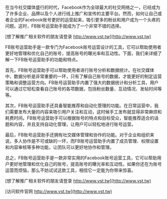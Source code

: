 在当今社交媒体盛行的时代，Facebook作为全球最大的社交网络之一，已经成为了许多企业、品牌以及个人进行线上推广和宣传的主要平台。然而，如何让自己或者企业的Facebook账号更好的运营起来，吸引更多的粉丝和用户成为一个头疼的问题。这时，FB账号运营助手就成为了一个非常不错的选择。

[想了解推广相关软件的朋友请登录 http://www.vst.tw](http://www.vst.tw)

FB账号运营助手是一款专门为Facebook账号运营设计的工具，它可以帮助使用者更好地管理和优化自己的账号，提高账号的曝光率和互动性。下面，我们来详细了解一下FB账号运营助手的功能和特点。

首先，FB账号运营助手可以帮助使用者进行账号分析和数据统计。在社交媒体中，数据分析是非常重要的一环，只有了解自己账号的数据，才能更好的制定运营策略和调整运营方向。FB账号运营助手内置了强大的数据统计和分析工具，用户可以通过它轻松查看自己账号的各项数据，包括粉丝数量、互动情况、发帖时间等等。

其次，FB账号运营助手还具备智能推荐和自动化管理的功能。在日常运营中，我们需要发布大量的内容来吸引用户关注和互动，这时候手工发布就显得非常麻烦和耗费时间。FB账号运营助手可以根据账号的特点和目标受众，智能推荐适合的话题和内容，并且支持自动化管理，让用户可以轻松地进行账号运营。

最后，FB账号运营助手还拥有社交媒体管理和协作的功能。对于企业和组织来说，多人协作是不可或缺的一环，而FB账号运营助手内置了成员管理、权限设置和内容审核等多种功能，让团队可以更好地协作和管理。

总之，FB账号运营助手是一款非常实用的Facebook账号运营工具，它可以帮助用户更好地管理和优化自己的账号，提高账号的曝光率和互动性。如果你还在为账号运营而烦恼，那么不妨试试这款工具，相信它一定能为你带来惊喜。

[想了解推广相关软件的朋友请登录 http://www.vst.tw](http://www.vst.tw)


[访问软件官网 http://www.vst.tw](http://www.vst.tw)
